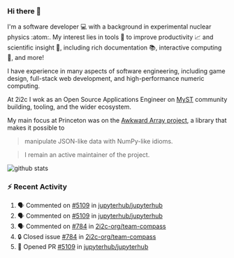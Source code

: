 ### Hi there 👋 

I'm a software developer 💻 with a background in experimental nuclear physics :atom:. My interest lies in tools :wrench: to improve productivity :chart_with_upwards_trend: and scientific insight :telescope:, including rich documentation 📚, interactive computing 🧮, and more! 

I have experience in many aspects of software engineering, including game design, full-stack web development, and high-performance numeric computing. 

At 2i2c I wok as an Open Source Applications Engineer on [MyST](https://github.com/jupyter-book/mystmd) community building, tooling, and the wider ecosystem. 

My main focus at Princeton was on the [Awkward Array project](awkward-array.org/), a library that makes it possible to 
> manipulate JSON-like data with NumPy-like idioms.

> I remain an active maintainer of the project. 

![github stats](https://github-readme-stats.vercel.app/api?username=agoose77&show_icons=true&hide_rank=true&hide_title=true&bg_color=30,e76445,904e95&text_color=efe3ec&icon_color=efe3ec)
<!--
**agoose77/agoose77** is a ✨ _special_ ✨ repository because its `README.md` (this file) appears on your GitHub profile.

Here are some ideas to get you started:

- 🔭 I’m currently working on ...
- 🌱 I’m currently learning ...
- 👯 I’m looking to collaborate on ...
- 🤔 I’m looking for help with ...
- 💬 Ask me about ...
- 📫 How to reach me: ...
- 😄 Pronouns: ...
- ⚡ Fun fact: ...
-->

### :zap: Recent Activity

<!--START_SECTION:activity-->
1. 🗣 Commented on [#5109](https://github.com/jupyterhub/jupyterhub/pull/5109#issuecomment-3109365220) in [jupyterhub/jupyterhub](https://github.com/jupyterhub/jupyterhub)
2. 🗣 Commented on [#5109](https://github.com/jupyterhub/jupyterhub/pull/5109#issuecomment-3109251289) in [jupyterhub/jupyterhub](https://github.com/jupyterhub/jupyterhub)
3. 🗣 Commented on [#784](https://github.com/2i2c-org/team-compass/issues/784#issuecomment-3108800174) in [2i2c-org/team-compass](https://github.com/2i2c-org/team-compass)
4. 🔒 Closed issue [#784](https://github.com/2i2c-org/team-compass/issues/784) in [2i2c-org/team-compass](https://github.com/2i2c-org/team-compass)
5. 💪 Opened PR [#5109](https://github.com/jupyterhub/jupyterhub/pull/5109) in [jupyterhub/jupyterhub](https://github.com/jupyterhub/jupyterhub)
<!--END_SECTION:activity-->
